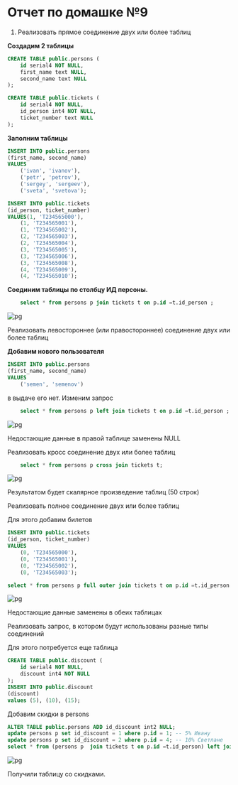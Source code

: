 # Отчет по домашке №9

1. Реализовать прямое соединение двух или более таблиц

**Создадим 2 таблицы**

```SQL
CREATE TABLE public.persons (
	id serial4 NOT NULL,
	first_name text NULL,
	second_name text NULL
);

CREATE TABLE public.tickets (
	id serial4 NOT NULL,
	id_person int4 NOT NULL,
	ticket_number text NULL
);
```
**Заполним таблицы**

```SQL
INSERT INTO public.persons
(first_name, second_name)
VALUES
    ('ivan', 'ivanov'),
    ('petr', 'petrov'),
    ('sergey', 'sergeev'),
    ('sveta', 'svetova');

INSERT INTO public.tickets
(id_person, ticket_number)
VALUES(1, 'T234565000'),
    (1, 'T234565001'),
    (1, 'T234565002'),
    (2, 'T234565003'),
    (2, 'T234565004'),
    (3, 'T234565005'),
    (3, 'T234565006'),
    (3, 'T234565008'),
    (4, 'T234565009'),
    (4, 'T234565010');
```

**Соединим таблицы по столбцу ИД персоны.**

```SQL
    select * from persons p join tickets t on p.id =t.id_person ;
```

![pg](/img/9/1.jpg)


Реализовать левостороннее (или правостороннее) соединение двух или более таблиц

**Добавим нового пользователя**

```SQL
INSERT INTO public.persons
(first_name, second_name)
VALUES
    ('semen', 'semenov')
```
в выдаче его нет.
Изменим запрос
```SQL
    select * from persons p left join tickets t on p.id =t.id_person ;
```
![pg](/img/9/2.jpg)

 Недостающие данные в правой таблице заменены NULL

Реализовать кросс соединение двух или более таблиц
```SQL
    select * from persons p cross join tickets t;
```
![pg](/img/9/3.jpg)

 Результатом будет скалярное произведение таблиц (50 строк)
 
Реализовать полное соединение двух или более таблиц

Для этого добавим билетов

```SQL
INSERT INTO public.tickets
(id_person, ticket_number)
VALUES
    (0, 'T234565000'),
    (0, 'T234565001'),
    (0, 'T234565002'),
    (0, 'T234565003');
```

```SQL
select * from persons p full outer join tickets t on p.id =t.id_person ;
```

![pg](/img/9/4.jpg)

 Недостающие данные заменены в обеих таблицах

Реализовать запрос, в котором будут использованы разные типы соединений

Для этого потребуется еще таблица

```SQL
CREATE TABLE public.discount (
	id serial4 NOT NULL,
	discount int4 NOT NULL
);
INSERT INTO public.discount
(discount)
values (5), (10), (15);
```
Добавим скидки в persons

```SQL
ALTER TABLE public.persons ADD id_discount int2 NULL;
update persons p set id_discount = 1 where p.id = 1; -- 5% Ивану
update persons p set id_discount = 2 where p.id = 4; -- 10% Светлане
select * from (persons p  join tickets t on p.id =t.id_person) left join discount d on p.id_discount = d.id  ;
```
![pg](/img/9/5.jpg)

 Получили таблицу со скидками.

